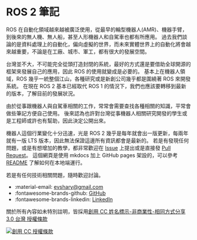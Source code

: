 # ROS 2 筆記

ROS 在自動化領域越來越被廣泛使用，從最早的輪型機器人(AMR)、機器手臂，到後來的無人機、無人船，甚至人形機器人和自駕車也都有所應用。
過去我們談論的是資料處理上的自動化，偏向虛擬的世界，而未來實體世界上的自動化將會越來越重要，不論是在工廠、城市、軍工，都有很大的發展空間。

台灣並不大，不可能完全從頭打造封閉的系統，最好的方式還是要借助全球開源的框架來發展自己的應用，因此 ROS 的使用就變成是必要的。
基本上在機器人領域，ROS 幾乎一統整個江山，各種研究或是新創公司幾乎都是圍繞著 ROS 來開發系統。
在現在 ROS 2 基本已經取代 ROS 1 的情況下，我們也應該要轉移到最新的版本，了解目前的發展狀況。

由於從事跟機器人與自駕車相關的工作，常常會需要查找各種相關的知識，平常會做些筆記方便自己使用。
後來認為也許對台灣從事機器人相關研究開發的學生或是工程師或許也有幫助，因此決定公開出來。

機器人這個行業變化十分迅速，光是 ROS 2 幾乎是每年就會出一版更新，每兩年就有一版 LTS 版本，因此無法保證這邊所有資訊都會是最新的。
若是有發現任何問題，或是有想增加的教學，都非常歡迎在 [Issue](https://github.com/evshary/ros2-learning/issues) 上提出或是直接發 [Pull Request](https://github.com/evshary/ros2-learning/pulls)。
這個網頁是使用 mkdocs 加上 GitHub pages 架設的，可以參考 [README](https://github.com/evshary/ros2-learning) 了解如何在本地端運行。

若是有任何技術相關問題，隨時歡迎討論。

* :material-email: [evshary@gmail.com](mailto:evshary@gmail.com)
* :fontawesome-brands-github: [GitHub](https://github.com/evshary)
* :fontawesome-brands-linkedin: [LinkedIn](https://www.linkedin.com/in/evshary)

關於所有內容如未特別註明，皆採用<a rel="license" href="http://creativecommons.org/licenses/by-nc-sa/3.0/tw/">創用 CC 姓名標示-非商業性-相同方式分享 3.0 台灣 授權條款</a>

<a rel="license" href="http://creativecommons.org/licenses/by-nc-sa/3.0/tw/"><img alt="創用 CC 授權條款" style="border-width:0" src="https://i.creativecommons.org/l/by-nc-sa/3.0/tw/88x31.png" /></a>
